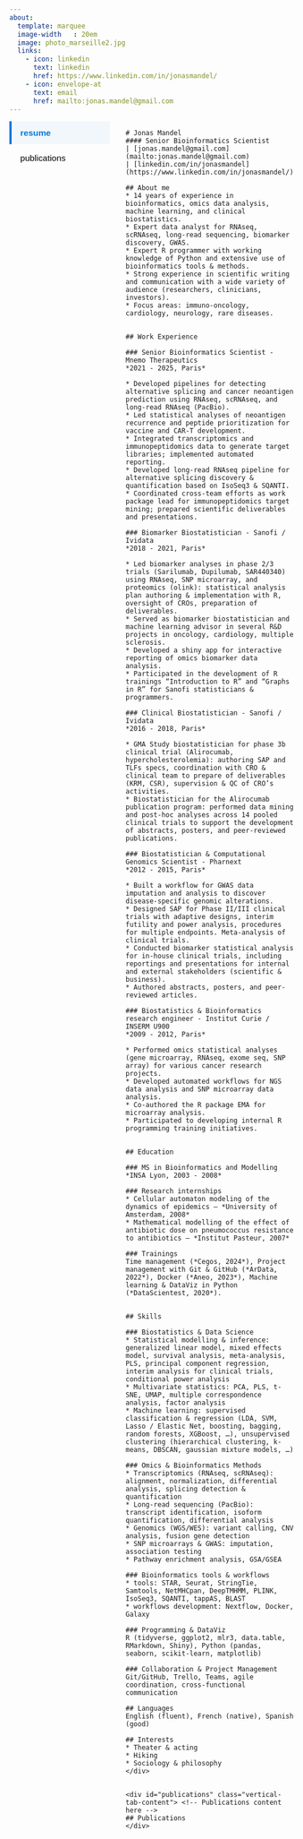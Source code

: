 ```yaml
---
about:
  template: marquee
  image-width	: 20em
  image: photo_marseille2.jpg
  links:
    - icon: linkedin
      text: linkedin
      href: https://www.linkedin.com/in/jonasmandel/
    - icon: envelope-at
      text: email
      href: mailto:jonas.mandel@gmail.com
---
```


<style>
.vertical-tabs-container {
  display: flex;
  gap: 2em;
}
.vertical-tabs {
  display: flex;
  flex-direction: column;
  min-width: 180px;
}
.vertical-tab-button {
  background: none;
  border: none;
  outline: none;
  padding: 0.75em 1em;
  text-align: left;
  cursor: pointer;
  font-size: 1.1em;
  border-left: 4px solid transparent;
  margin-bottom: 0.25em;
  transition: background 0.2s, border-color 0.2s;
}
.vertical-tab-button.active {
  background: #f2f7fc;
  border-left: 4px solid #0078D7;
  color: #0078D7;
  font-weight: bold;
}
.vertical-tab-content {
  display: none;
  flex: 1;
}
.vertical-tab-content.active {
  display: block;
}
</style>


<!-- Vertical Tabs HTML -->
<div class="vertical-tabs-container">

  <div class="vertical-tabs">
    <button class="vertical-tab-button active" onclick="showVerticalTab('Resume')">resume</button>
    <button class="vertical-tab-button" onclick="showVerticalTab('Publications')">publications</button>
  </div>

  <div style="flex:1">
    <div id="resume" class="vertical-tab-content active">

    # Jonas Mandel
    #### Senior Bioinformatics Scientist
    | [jonas.mandel@gmail.com](mailto:jonas.mandel@gmail.com)
    | [linkedin.com/in/jonasmandel](https://www.linkedin.com/in/jonasmandel/)

    ## About me
    * 14 years of experience in bioinformatics, omics data analysis, machine learning, and clinical biostatistics.
    * Expert data analyst for RNAseq, scRNAseq, long-read sequencing, biomarker discovery, GWAS.
    * Expert R programmer with working knowledge of Python and extensive use of bioinformatics tools & methods.
    * Strong experience in scientific writing and communication with a wide variety of audience (researchers, clinicians, investors).
    * Focus areas: immuno-oncology, cardiology, neurology, rare diseases.


    ## Work Experience

    ### Senior Bioinformatics Scientist - Mnemo Therapeutics
    *2021 - 2025, Paris*

    * Developed pipelines for detecting alternative splicing and cancer neoantigen prediction using RNAseq, scRNAseq, and long-read RNAseq (PacBio).
    * Led statistical analyses of neoantigen recurrence and peptide prioritization for vaccine and CAR-T development.
    * Integrated transcriptomics and immunopeptidomics data to generate target libraries; implemented automated reporting.
    * Developed long-read RNAseq pipeline for alternative splicing discovery & quantification based on IsoSeq3 & SQANTI.
    * Coordinated cross-team efforts as work package lead for immunopeptidomics target mining; prepared scientific deliverables and presentations.

    ### Biomarker Biostatistician - Sanofi / Ividata
    *2018 - 2021, Paris*

    * Led biomarker analyses in phase 2/3 trials (Sarilumab, Dupilumab, SAR440340) using RNAseq, SNP microarray, and proteomics (olink): statistical analysis plan authoring & implementation with R, oversight of CROs, preparation of deliverables.
    * Served as biomarker biostatistician and machine learning advisor in several R&D projects in oncology, cardiology, multiple sclerosis.
    * Developed a shiny app for interactive reporting of omics biomarker data analysis.
    * Participated in the development of R trainings “Introduction to R” and “Graphs in R” for Sanofi statisticians & programmers.

    ### Clinical Biostatistician - Sanofi / Ividata
    *2016 - 2018, Paris*

    * GMA Study biostatistician for phase 3b clinical trial (Alirocumab, hypercholesterolemia): authoring SAP and TLFs specs, coordination with CRO & clinical team to prepare of deliverables (KRM, CSR), supervision & QC of CRO’s activities.
    * Biostatistician for the Alirocumab publication program: performed data mining and post-hoc analyses across 14 pooled clinical trials to support the development of abstracts, posters, and peer-reviewed publications.

    ### Biostatistician & Computational Genomics Scientist - Pharnext
    *2012 - 2015, Paris*

    * Built a workflow for GWAS data imputation and analysis to discover disease-specific genomic alterations.
    * Designed SAP for Phase II/III clinical trials with adaptive designs, interim futility and power analysis, procedures for multiple endpoints. Meta-analysis of clinical trials.
    * Conducted biomarker statistical analysis for in-house clinical trials, including reportings and presentations for internal and external stakeholders (scientific & business).
    * Authored abstracts, posters, and peer-reviewed articles.

    ### Biostatistics & Bioinformatics research engineer - Institut Curie / INSERM U900
    *2009 - 2012, Paris*

    * Performed omics statistical analyses (gene microarray, RNAseq, exome seq, SNP array) for various cancer research projects.
    * Developed automated workflows for NGS data analysis and SNP microarray data analysis.
    * Co-authored the R package EMA for microarray analysis.
    * Participated to developing internal R programming training initiatives.


    ## Education

    ### MS in Bioinformatics and Modelling
    *INSA Lyon, 2003 - 2008*

    ### Research internships
    * Cellular automaton modeling of the dynamics of epidemics – *University of Amsterdam, 2008*
    * Mathematical modelling of the effect of antibiotic dose on pneumococcus resistance to antibiotics – *Institut Pasteur, 2007*

    ### Trainings
    Time management (*Cegos, 2024*), Project management with Git & GitHub (*ArData, 2022*), Docker (*Aneo, 2023*), Machine learning & DataViz in Python (*DataScientest, 2020*).


    ## Skills

    ### Biostatistics & Data Science
    * Statistical modelling & inference: generalized linear model, mixed effects model, survival analysis, meta-analysis, PLS, principal component regression, interim analysis for clinical trials, conditional power analysis
    * Multivariate statistics: PCA, PLS, t-SNE, UMAP, multiple correspondence analysis, factor analysis
    * Machine learning: supervised classification & regression (LDA, SVM, Lasso / Elastic Net, boosting, bagging, random forests, XGBoost, …), unsupervised clustering (hierarchical clustering, k-means, DBSCAN, gaussian mixture models, …)

    ### Omics & Bioinformatics Methods
    * Transcriptomics (RNAseq, scRNAseq): alignment, normalization, differential analysis, splicing detection & quantification
    * Long-read sequencing (PacBio): transcript identification, isoform quantification, differential analysis
    * Genomics (WGS/WES): variant calling, CNV analysis, fusion gene detection
    * SNP microarrays & GWAS: imputation, association testing
    * Pathway enrichment analysis, GSA/GSEA

    ### Bioinformatics tools & workflows
    * tools: STAR, Seurat, StringTie, Samtools, NetMHCpan, DeepTMHMM, PLINK, IsoSeq3, SQANTI, tappAS, BLAST
    * workflows development: Nextflow, Docker, Galaxy

    ### Programming & DataViz
    R (tidyverse, ggplot2, mlr3, data.table, RMarkdown, Shiny), Python (pandas, seaborn, scikit-learn, matplotlib)

    ### Collaboration & Project Management
    Git/GitHub, Trello, Teams, agile coordination, cross-functional communication

    ## Languages
    English (fluent), French (native), Spanish (good)

    ## Interests
    * Theater & acting
    * Hiking
    * Sociology & philosophy
    </div>


    <div id="publications" class="vertical-tab-content"> <!-- Publications content here -->
    ## Publications
    </div>

  </div>
</div>

<!-- Vertical Tabs JS -->
<script>
function showVerticalTab(tabId) {
  document.querySelectorAll('.vertical-tab-button').forEach(btn => btn.classList.remove('active'));
  document.querySelectorAll('.vertical-tab-content').forEach(tab => tab.classList.remove('active'));
  // Activate the correct button and content
  const tabNames = ['resume', 'publications'];
  const idx = tabNames.indexOf(tabId);
  if (idx >= 0) {
    document.querySelectorAll('.vertical-tab-button')[idx].classList.add('active');
    document.getElementById(tabId).classList.add('active');
  }
}
</script>
